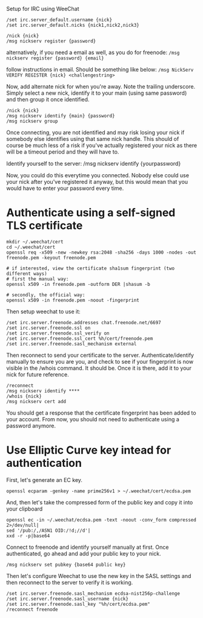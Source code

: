  Setup for IRC using WeeChat

```
/set irc.server_default.username {nick}
/set irc.server_default.nicks {nick1,nick2,nick3}

/nick {nick}
/msg nickserv register {password}
```

alternatively, if you need a email as well, as you do for freenode:
`/msg nickserv register {password} {email}`

follow instructions in email. Should be something like below:
`/msg NickServ VERIFY REGISTER {nick} <challengestring>`

Now, add alternate nick for when you're away. Note the trailing underscore.
Simply select a new nick, identify it to your main (using same password) and
then group it once identified.
```
/nick {nick}
/msg nickserv identify {main} {password}
/msg nickserv group
```

Once connecting, you are not identified and may risk losing your nick if
somebody else identifies using that same nick handle. This should of course be
much less of a risk if you've actually registered your nick as there will be a
timeout period and they will have to.

Identify yourself to the server:
/msg nickserv identify {yourpassword}

Now, you could do this everytime you connected. Nobody else could use your nick
after you've registered it anyway, but this would mean that you would have to
enter your password every time.

# Authenticate using a self-signed TLS certificate
```
mkdir ~/.weechat/cert
cd ~/.weechat/cert
openssl req -x509 -new -newkey rsa:2048 -sha256 -days 1000 -nodes -out freenode.pem -keyout freenode.pem

# if interested, view the certificate sha1sum fingerprint (two different ways)
# first the manual way:
openssl x509 -in freenode.pem -outform DER |shasum -b

# secondly, the official way:
openssl x509 -in freenode.pem -noout -fingerprint
```

Then setup weechat to use it:
```
/set irc.server.freenode.addresses chat.freenode.net/6697
/set irc.server.freenode.ssl on
/set irc.server.freenode.ssl_verify on
/set irc.server.freenode.ssl_cert %h/cert/freenode.pem
/set irc.server.freenode.sasl_mechanism external
```

Then reconnect to send your certificate to the server. Authenticate/identify
manually to ensure you are you, and check to see if your fingerprint is now
visible in the /whois command. It should be. Once it is there, add it to your
nick for future reference.
```
/reconnect
/msg nickserv identify ****
/whois {nick}
/msg nickserv cert add
```
You should get a response that the certificate fingerprint has been added to
your account. From now, you should not need to authenticate using a password
anymore.

# Use Elliptic Curve key intead for authentication
First, let's generate an EC key.
```
openssl ecparam -genkey -name prime256v1 > ~/.weechat/cert/ecdsa.pem
```

And, then let's take the compressed form of the public key and copy it into your
clipboard
```
openssl ec -in ~/.weechat/ecdsa.pem -text -noout -conv_form compressed 2>/dev/null|
sed '/pub:/,/ASN1 OID:/!d;//d'|
xxd -r -p|base64
```
Connect to freenode and identify yourself manually at first. Once authenticated,
go ahead and add your public key to your nick.
```
/msg nickserv set pubkey {base64 public key}
```
Then let's configure Weechat to use the new key in the SASL settings and then
reconnect to the server to verify it is working.
```
/set irc.server.freenode.sasl_mechanism ecdsa-nist256p-challenge
/set irc.server.freenode.sasl_username {nick}
/set irc.server.freenode.sasl_key "%h/cert/ecdsa.pem"
/reconnect freenode
```
